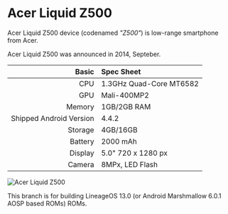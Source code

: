 Acer Liquid Z500
===============

Acer Liquid Z500 device (codenamed _"Z500"_) is low-range smartphone from Acer.

Acer Liquid Z500 was announced in 2014, Septeber.

Basic   | Spec Sheet
-------:|:-------------------------
CPU     | 1.3GHz Quad-Core MT6582
GPU     | Mali-400MP2
Memory  | 1GB/2GB RAM
Shipped Android Version | 4.4.2
Storage | 4GB/16GB
Battery | 2000 mAh
Display | 5.0" 720 x 1280 px
Camera  | 8MPx, LED Flash

![Acer Liquid Z500](https://image.ibb.co/deHuhk/maxresdefault.png)

This branch is for building LineageOS 13.0 (or Android Marshmallow 6.0.1 AOSP based ROMs) ROMs.
